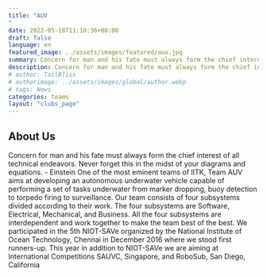 ```yaml
---
title: "AUV
"
date: 2022-05-18T11:10:36+08:00
draft: false
language: en
featured_image: ../assets/images/featured/auv.jpg
summary: Concern for man and his fate must always form the chief interest of all technical endeavors. Never forget this in the midst of your diagrams and equations. - Einstein One of the most eminent teams of IITK, Team AUV aims at developing an autonomous underwater vehicle capable of performing a set of tasks underwater from marker dropping, buoy detection to torpedo firing to surveillance. 
description: Concern for man and his fate must always form the chief interest of all technical endeavors. Never forget this in the midst of your diagrams and equations. - Einstein One of the most eminent teams of IITK, Team AUV aims at developing an autonomous underwater vehicle capable of performing a set of tasks underwater from marker dropping, buoy detection to torpedo firing to surveillance. 
# author: TailBliss
# authorimage: ../assets/images/global/author.webp
# tags: News
categories: teams
layout: "clubs_page"
---
```

## About Us
Concern for man and his fate must always form the chief interest of all technical endeavors. Never forget this in the midst of your diagrams and equations. - Einstein One of the most eminent teams of IITK, Team AUV aims at developing an autonomous underwater vehicle capable of performing a set of tasks underwater from marker dropping, buoy detection to torpedo firing to surveillance. Our team consists of four subsystems divided according to their work. The four subsystems are Software, Electrical, Mechanical, and Business. All the four subsystems are interdependent and work together to make the team best of the best. We participated in the 5th NIOT-SAVe organized by the National Institute of Ocean Technology, Chennai in December 2016 where we stood first runners-up. This year in addition to NIOT-SAVe we are aiming at International Competitions SAUVC, Singapore, and RoboSub, San Diego, California